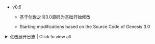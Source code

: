 - v0.6
  + 基于创世之书3.0源码为基础开始修改

  + Starting modifications based on the Source Code of Genesis 3.0

<details>
  <summary>点击展开日志 | Click to view all </summary>


</details>
